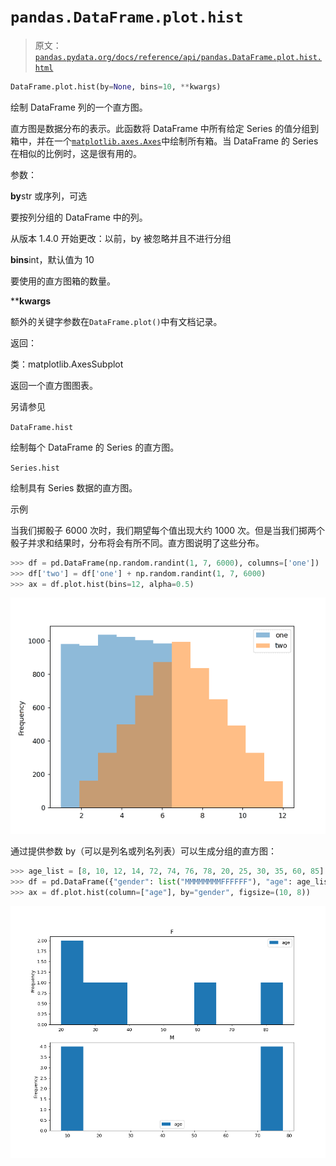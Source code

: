 # `pandas.DataFrame.plot.hist`

> 原文：[`pandas.pydata.org/docs/reference/api/pandas.DataFrame.plot.hist.html`](https://pandas.pydata.org/docs/reference/api/pandas.DataFrame.plot.hist.html)

```py
DataFrame.plot.hist(by=None, bins=10, **kwargs)
```

绘制 DataFrame 列的一个直方图。

直方图是数据分布的表示。此函数将 DataFrame 中所有给定 Series 的值分组到箱中，并在一个[`matplotlib.axes.Axes`](https://matplotlib.org/stable/api/_as-gen/matplotlib.axes.Axes.html#matplotlib.axes.Axes "(在 Matplotlib v3.8.4 中)")中绘制所有箱。当 DataFrame 的 Series 在相似的比例时，这是很有用的。

参数：

**by**str 或序列，可选

要按列分组的 DataFrame 中的列。

从版本 1.4.0 开始更改：以前，by 被忽略并且不进行分组

**bins**int，默认值为 10

要使用的直方图箱的数量。

****kwargs**

额外的关键字参数在`DataFrame.plot()`中有文档记录。

返回：

类：matplotlib.AxesSubplot

返回一个直方图图表。

另请参见

`DataFrame.hist`

绘制每个 DataFrame 的 Series 的直方图。

`Series.hist`

绘制具有 Series 数据的直方图。

示例

当我们掷骰子 6000 次时，我们期望每个值出现大约 1000 次。但是当我们掷两个骰子并求和结果时，分布将会有所不同。直方图说明了这些分布。

```py
>>> df = pd.DataFrame(np.random.randint(1, 7, 6000), columns=['one'])
>>> df['two'] = df['one'] + np.random.randint(1, 7, 6000)
>>> ax = df.plot.hist(bins=12, alpha=0.5) 
```

![../../_images/pandas-DataFrame-plot-hist-1.png](img/d81c025800082e05b78419ace48cfb07.png)

通过提供参数 by（可以是列名或列名列表）可以生成分组的直方图：

```py
>>> age_list = [8, 10, 12, 14, 72, 74, 76, 78, 20, 25, 30, 35, 60, 85]
>>> df = pd.DataFrame({"gender": list("MMMMMMMMFFFFFF"), "age": age_list})
>>> ax = df.plot.hist(column=["age"], by="gender", figsize=(10, 8)) 
```

![../../_images/pandas-DataFrame-plot-hist-2.png](img/710069a16c37304fcb7eadb0274b938e.png)
